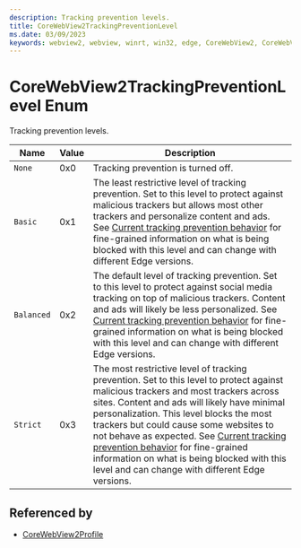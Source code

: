 ```yaml
---
description: Tracking prevention levels.
title: CoreWebView2TrackingPreventionLevel
ms.date: 03/09/2023
keywords: webview2, webview, winrt, win32, edge, CoreWebView2, CoreWebView2Controller, browser control, edge html, CoreWebView2TrackingPreventionLevel
---
```


# CoreWebView2TrackingPreventionLevel Enum

Tracking prevention levels.

| Name |  Value | Description |
|--|--|--|
|`None` | 0x0  |  Tracking prevention is turned off.|
|`Basic` | 0x1  |  The least restrictive level of tracking prevention. Set to this level to protect against malicious trackers but allows most other trackers and personalize content and ads. See [Current tracking prevention behavior](/microsoft-edge/web-platform/tracking-prevention#current-tracking-prevention-behavior) for fine-grained information on what is being blocked with this level and can change with different Edge versions.|
|`Balanced` | 0x2  |  The default level of tracking prevention. Set to this level to protect against social media tracking on top of malicious trackers. Content and ads will likely be less personalized. See [Current tracking prevention behavior](/microsoft-edge/web-platform/tracking-prevention#current-tracking-prevention-behavior) for fine-grained information on what is being blocked with this level and can change with different Edge versions.|
|`Strict` | 0x3  |  The most restrictive level of tracking prevention. Set to this level to protect against malicious trackers and most trackers across sites. Content and ads will likely have minimal personalization. This level blocks the most trackers but could cause some websites to not behave as expected. See [Current tracking prevention behavior](/microsoft-edge/web-platform/tracking-prevention#current-tracking-prevention-behavior) for fine-grained information on what is being blocked with this level and can change with different Edge versions.|


## Referenced by

- [CoreWebView2Profile](corewebview2profile.md)

